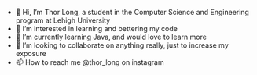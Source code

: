 - 👋 Hi, I’m Thor Long, a student in the Computer Science and Engineering program at Lehigh University
- 👀 I’m interested in learning and bettering my code
- 🌱 I’m currently learning Java, and would love to learn more
- 💞️ I’m looking to collaborate on anything really, just to increase my exposure
- 📫 How to reach me @thor_long on instagram

<!---
alphaturtle17/alphaturtle17 is a ✨ special ✨ repository because its `README.md` (this file) appears on your GitHub profile.
You can click the Preview link to take a look at your changes.
--->
